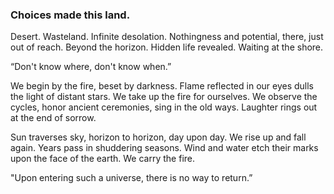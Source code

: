 ### Choices made this land.

Desert. Wasteland. Infinite desolation. Nothingness and potential, there, just out of reach. Beyond the horizon. Hidden life revealed. Waiting at the shore.

“Don't know where, don't know when.”

We begin by the fire, beset by darkness. Flame reflected in our eyes dulls the light of distant stars. We take up the fire for ourselves. We observe the cycles, honor ancient ceremonies, sing in the old ways. Laughter rings out at the end of sorrow.

Sun traverses sky, horizon to horizon, day upon day. We rise up and fall again. Years pass in shuddering seasons. Wind and water etch their marks upon the face of the earth. We carry the fire.

"Upon entering such a universe, there is no way to return.”